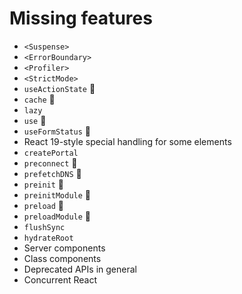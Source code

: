 Missing features
================

- `<Suspense>`
- `<ErrorBoundary>`
- `<Profiler>`
- `<StrictMode>`
- `useActionState` 🧪
- `cache` 🧪
- `lazy`
- `use` 🧪
- `useFormStatus` 🧪
- React 19-style special handling for some elements
- `createPortal`
- `preconnect` 🧪
- `prefetchDNS` 🧪
- `preinit` 🧪
- `preinitModule` 🧪
- `preload` 🧪
- `preloadModule` 🧪
- `flushSync`
- `hydrateRoot`
- Server components
- Class components
- Deprecated APIs in general
- Concurrent React
